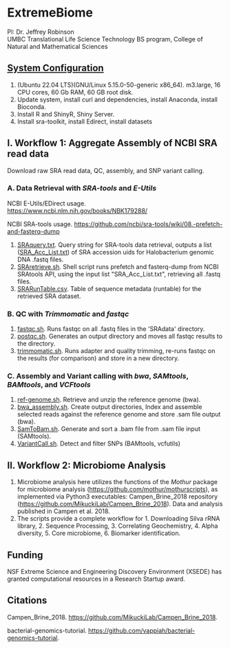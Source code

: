 # ExtremeBiome
PI: Dr. Jeffrey Robinson<br>
UMBC Translational Life Science Technology BS program, College of Natural and Mathematical Sciences


## [System Configuration](/SysConfig/ConfigureSystem.md)
1. (Ubuntu 22.04 LTS)(GNU/Linux 5.15.0-50-generic x86_64). m3.large, 16 CPU cores, 60 Gb RAM, 60 GB root disk.
2. Update system, install curl and dependencies, install Anaconda, install Bioconda. 
3. Install R and ShinyR, Shiny Server.
4. Install sra-toolkit, install Edirect, install datasets

## I. Workflow 1: Aggregate Assembly of NCBI SRA read data
Download raw SRA read data, QC, assembly, and SNP variant calling. 

### A. Data Retrieval with <em>SRA-tools</em> and <em>E-Utils</em> <br>

NCBI E-Utils/EDirect usage. https://www.ncbi.nlm.nih.gov/books/NBK179288/ 

NCBI SRA-tools usage. https://github.com/ncbi/sra-tools/wiki/08.-prefetch-and-fasterq-dump

1. [SRAquery.txt](SRA_runtable/SRAquery.txt). Query string for SRA-tools data retrieval, outputs a list ([SRA_Acc_List.txt](SRA_runtable/SRR_Acc_List.txt)) of SRA accession uids for Halobacterium genomic DNA .fastq files. <br>
2. [SRAretrieve.sh](SRA_runtable/SRAretrieve.sh). Shell script runs prefetch and fasterq-dump from NCBI SRAtools API, using the input list "SRA_Acc_List.txt", retrieving all .fastq files. <br>
3. [SRARunTable.csv](SRA_runtable/SraRunTable.csv). Table of sequence metadata (runtable) for the retrieved SRA dataset.<br>

### B. QC with <em>Trimmomatic</em> and <em>fastqc</em> <br>
1. [fastqc.sh](scripts/fastqc.sh). Runs fastqc on all .fastq files in the 'SRAdata' directory.
2. [postqc.sh](scripts/postqc.sh). Generates an output directory and moves all fastqc results to the directory.
3. [trimmomatic.sh](scripts/trimmomatic.sh). Runs adapter and quality trimming, re-runs fastqc on the results (for comparison) and store in a new directory.

### C. Assembly and Variant calling with <em>bwa</em>, <em>SAMtools</em>, <em>BAMtools</em>, and <em>VCFtools</em> 
1. [ref-genome.sh](scripts/ref-genome.sh). Retrieve and unzip the reference genome (bwa).
2. [bwa_assembly.sh](scripts/bwa_assembly.sh). Create output directories, Index and assemble selected reads against the reference genome and store .sam file output (bwa).
3. [SamToBam.sh](scripts/SamToBam.sh). Generate and sort a .bam file from .sam file input (SAMtools).
4. [VariantCall.sh](scripts/VariantCall.sh). Detect and filter SNPs (BAMtools, vcfutils)

## II. Workflow 2: Microbiome Analysis
1. Microbiome analysis here utilizes the functions of the <em>Mothur</em> package for microbiome analysis (https://github.com/mothur/mothurscripts), as implemented via Python3 executables: Campen_Brine_2018 repository (https://github.com/MikuckiLab/Campen_Brine_2018).  Data and analysis published in Campen et al. 2018. 
2. The scripts provide a complete workflow for 1. Downloading Silva rRNA library, 2. Sequence Processing, 3. Correlating Geochemistry, 4. Alpha diversity, 5. Core microbiome, 6. Biomarker identification. 

## Funding
NSF Extreme Science and Engineering Discovery Environment (XSEDE) has granted computational resources in a Research Startup award.

## Citations
Campen_Brine_2018. https://github.com/MikuckiLab/Campen_Brine_2018. 

bacterial-genomics-tutorial. https://github.com/vappiah/bacterial-genomics-tutorial. 
